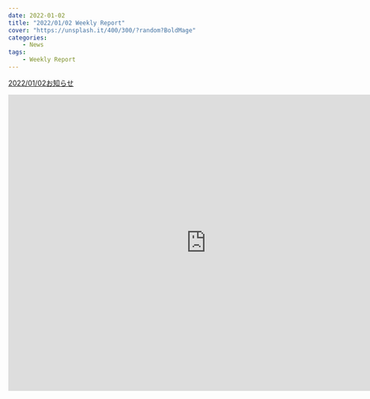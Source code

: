 ```yaml
---
date: 2022-01-02
title: "2022/01/02 Weekly Report"
cover: "https://unsplash.it/400/300/?random?BoldMage"
categories: 
    - News
tags:
    - Weekly Report
---
```



[2022/01/02お知らせ](pdf/20220102お知らせ.pdf)
<object data="pdf/20220102お知らせ.pdf" height="100%" width="100%"></object>
<iframe src="https://calendar.google.com/calendar/embed?src=rp11e3rfr9l8np1d9rrod1d66k%40group.calendar.google.com&ctz=Asia%2FTokyo" style="border: 0" width="800" height="600" frameborder="0" scrolling="no"></iframe>